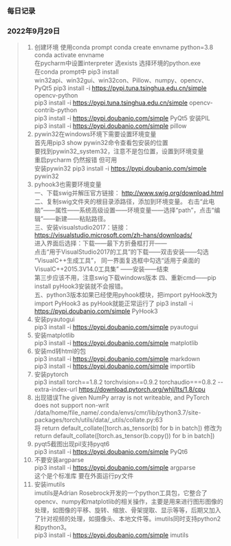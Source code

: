 ### 每日记录

### 2022年9月29日

>1. 创建环境
    使用conda prompt conda create envname python=3.8  
    conda activate envname  
    在pycharm中设置interpreter 选exists 选择环境的python.exe  
    在conda prompt中 pip3 install  
    win32api、win32gui、win32con、Pillow、numpy、opencv、PyQt5 
    pip3 install -i https://pypi.tuna.tsinghua.edu.cn/simple opencv-python  
    pip3 install -i https://pypi.tuna.tsinghua.edu.cn/simple opencv-contrib-python    
    pip3 install -i https://pypi.doubanio.com/simple PyQt5 
    安装PIL pip3 install -i https://pypi.doubanio.com/simple  pillow 
>2. pywin32在windows环境下需要设置环境变量  
    首先用pip3 show pywin32命令查看包安装的位置  
    要找到pywin32_system32，注意不是包位置，设置到环境变量  
    重启pycharm 仍然报错 但可用  
    安装pywin32 pip3 install -i https://pypi.doubanio.com/simple pywin32 
>3. pyhook3也需要环境变量  
    一、下载swig并解压官方链接： http://www.swig.org/download.html  
    二、复制swig文件夹的根目录添路径，添加到环境变量。
       右击“此电脑”——属性——系统高级设置——环境变量——选择“path”，点击“编辑”——新建——粘贴路径。  
    三、安装visualstudio2017：链接：https://visualstudio.microsoft.com/zh-hans/downloads/  
       进入界面后选择：下载——最下方折叠框打开——  
       点击“用于VisualStudio2017的工具”的下载——双击安装——勾选
       “VisualC++生成工具”，
       同一界面复选框中勾选“适用于桌面的VisualC++2015.3V14.0工具集”
       ——安装——结束  
       第三步应该不用，注意swig下载windows版本
    四、重新cmd——pip install pyHook3安装就不会报错。   
    五、python3版本如果已经使用pyhook模块，把import pyHook改为 import PyHook3 as pyHook就能正常运行了
    pip3 install -i https://pypi.doubanio.com/simple PyHook3
>4. 安装pyautogui  
   pip3 install -i https://pypi.doubanio.com/simple pyautogui  
>5. 安装matplotlib  
   pip3 install -i https://pypi.doubanio.com/simple matplotlib  
>6. 安装md转html的包  
   pip3 install -i https://pypi.doubanio.com/simple markdown  
   pip3 install -i https://pypi.doubanio.com/simple importlib  
>7. 安装pytorch  
   pip3 install torch==1.8.2 torchvision==0.9.2 torchaudio===0.8.2 --extra-index-url 
   https://download.pytorch.org/whl/lts/1.8/cpu  
>8. 出现错误The given NumPy array is not writeable, and PyTorch does not support non-writ  
   /data/home/file_name/.conda/envs/cmr/lib/python3.7/site-packages/torch/utils/data/_utils/collate.py:63  
  将 return default_collate([torch.as_tensor(b) for b in batch])
  修改为 return default_collate([torch.as_tensor(b.copy()) for b in batch])
>9. pyqt5截图出现pil支持pyqt6   
  pip3 install -i https://pypi.doubanio.com/simple PyQt6  
>10. 不要安装argparse  
  pip3 install -i https://pypi.doubanio.com/simple argparse    
  这个是个标准库 要在外面运行py文件
>11. 安装imutils  
  imutils是Adrian Rosebrock开发的一个python工具包，它整合了opencv、numpy和matplotlib的相关操作，主要是用来进行图形图像的处理，如图像的平移、旋转、缩放、骨架提取、显示等等，后期又加入了针对视频的处理，如摄像头、本地文件等。imutils同时支持python2和python3。  
  pip3 install -i https://pypi.doubanio.com/simple imutils    
